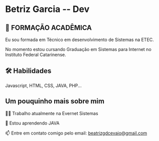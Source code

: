 

# Betriz Garcia -- Dev
## 🧠 FORMAÇÃO ACADÊMICA

Eu sou formada em Técnico em desenvolvimento de Sistemas na ETEC.

No momento estou cursando Graduação em Sistemas para Internet no Instituto Federal Catarinense.



## 🛠 Habilidades
Javascript, HTML, CSS, JAVA, PHP...


## Um pouquinho mais sobre mim
👩‍💻 Trabalho atualmente na Evernet Sistemas

🧠 Estou aprendendo JAVA

📫 Entre em contato comigo pelo email: beatrizgdcevaio@gmail.com


